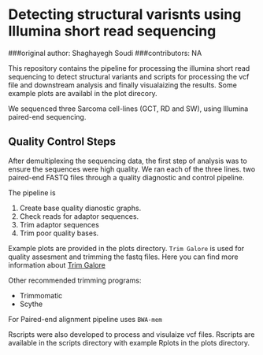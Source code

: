 # Detecting structural varisnts using Illumina short read sequencing

###original author: Shaghayegh Soudi
###contributors: NA

This repository contains the pipeline for processing the illumina short read sequencing to detect structural variants and scripts for processing the vcf file and downstream analysis and finally visualaizing the results. 
Some example plots are availabl in the plot direcory.

We sequenced three Sarcoma cell-lines (GCT, RD and SW), using Illumina paired-end sequencing.

## Quality Control Steps
After demultiplexing the sequencing data, the first step of analysis was to ensure the sequences were high quality. We ran each of the three lines. two paired-end FASTQ files through a quality diagnostic and control pipeline.

The pipeline is 
1. Create base quality dianostic graphs.
2. Check reads for adaptor sequences.
3. Trim adaptor sequences
4. Trim poor quality bases.

Example plots are provided in the plots directory.
```Trim Galore``` is used for quality assesment and trimming the fastq files.
Here you can find more information about [Trim Galore](https://github.com/FelixKrueger/TrimGalore) 

Other recommended trimming programs:
- Trimmomatic
- Scythe

For Paired-end alignment pipeline uses ```BWA-mem```

Rscripts were also developed to process and visulaize vcf files. Rscripts are available in the scripts directory with example Rplots in the plots directory. 
 
